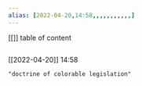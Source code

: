 ```yaml
---
alias: [2022-04-20,14:58,,,,,,,,,,,]
---
```

[[]]
table of content
```toc
```

[[2022-04-20]] 14:58

```query
"doctrine of colorable legislation"
```